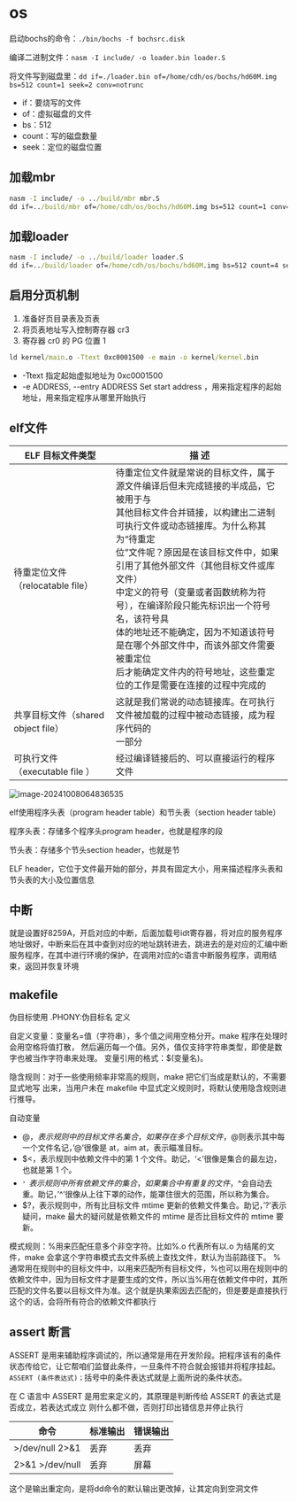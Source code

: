 # os

启动bochs的命令：``./bin/bochs -f bochsrc.disk``

编译二进制文件：``nasm -I include/ -o loader.bin loader.S``

将文件写到磁盘里：``dd if=./loader.bin of=/home/cdh/os/bochs/hd60M.img bs=512 count=1 seek=2 conv=notrunc``

* if：要烧写的文件
* of：虚拟磁盘的文件
* bs：512
* count：写的磁盘数量
* seek：定位的磁盘位置



## 加载mbr

```cmd
nasm -I include/ -o ../build/mbr mbr.S
dd if=../build/mbr of=/home/cdh/os/bochs/hd60M.img bs=512 count=1 conv=notrunc
```



## 加载loader

```cmd
nasm -I include/ -o ../build/loader loader.S
dd if=../build/loader of=/home/cdh/os/bochs/hd60M.img bs=512 count=4 seek=2 conv=notrunc
```



## 启用分页机制

1. 准备好页目录表及页表
2. 将页表地址写入控制寄存器 cr3
3. 寄存器 cr0 的 PG 位置 1



```cmd
ld kernel/main.o -Ttext 0xc0001500 -e main -o kernel/kernel.bin 
```

* -Ttext 指定起始虚拟地址为 0xc0001500
* -e ADDRESS, --entry ADDRESS Set start address  ，用来指定程序的起始地址，用来指定程序从哪里开始执行



## elf文件

| ELF 目标文件类型                   | 描 述                                                        |
| ---------------------------------- | ------------------------------------------------------------ |
| 待重定位文件（relocatable file）   | 待重定位文件就是常说的目标文件，属于源文件编译后但未完成链接的半成品，它被用于与<br/>其他目标文件合并链接，以构建出二进制可执行文件或动态链接库。为什么称其为“待重定<br/>位”文件呢？原因是在该目标文件中，如果引用了其他外部文件（其他目标文件或库文件）<br/>中定义的符号（变量或者函数统称为符号），在编译阶段只能先标识出一个符号名，该符号具<br/>体的地址还不能确定，因为不知道该符号是在哪个外部文件中，而该外部文件需要被重定位<br/>后才能确定文件内的符号地址，这些重定位的工作是需要在连接的过程中完成的 |
| 共享目标文件（shared object file） | 这就是我们常说的动态链接库。在可执行文件被加载的过程中被动态链接，成为程序代码的<br/>一部分 |
| 可执行文件（executable file ）     | 经过编译链接后的、可以直接运行的程序文件                     |

![image-20241008064836535](/home/cdh/os/project/README.assets/image-20241008064836535.png)

elf使用程序头表（program header table）和节头表（section header table）

程序头表：存储多个程序头program header，也就是程序的段

节头表：存储多个节头section header，也就是节

ELF header，它位于文件最开始的部分，并具有固定大小，用来描述程序头表和节头表的大小及位置信息



## 中断

就是设置好8259A，开启对应的中断，后面加载号idt寄存器，将对应的服务程序地址做好，中断来后在其中查到对应的地址跳转进去，跳进去的是对应的汇编中断服务程序，在其中进行环境的保护，在调用对应的c语言中断服务程序，调用结束，返回并恢复环境



## makefile

伪目标使用   .PHONY:伪目标名  定义

自定义变量：变量名=值（字符串），多个值之间用空格分开。make 程序在处理时会用空格将值打散，
然后遍历每一个值。另外，值仅支持字符串类型，即使是数字也被当作字符串来处理。 变量引用的格式：$(变量名)。

隐含规则：对于一些使用频率非常高的规则，make 把它们当成是默认的，不需要显式地写
出来，当用户未在 makefile 中显式定义规则时，将默认使用隐含规则进行推导。

自动变量

* $@，表示规则中的目标文件名集合，如果存在多个目标文件，$@则表示其中每一个文件名记，’@’很像是 at，aim at，表示瞄准目标。
* $<，表示规则中依赖文件中的第 1 个文件。助记，‘<’很像是集合的最左边，也就是第 1 个。
* $^，表示规则中所有依赖文件的集合，如果集合中有重复的文件，$^会自动去重。助记，’^’很像从上往下罩的动作，能罩住很大的范围，所以称为集合。
* $?，表示规则中，所有比目标文件 mtime 更新的依赖文件集合。助记，’?’表示疑问，make 最大的疑问就是依赖文件的 mtime 是否比目标文件的 mtime 要新。

模式规则：%用来匹配任意多个非空字符。比如%.o 代表所有以.o 为结尾的文件，make 会拿这个字符串模式去文件系统上查找文件，默认为当前路径下。 %通常用在规则中的目标文件中，以用来匹配所有目标文件，%也可以用在规则中的依赖文件中，因为目标文件才是要生成的文件，所以当%用在依赖文件中时，其所匹配的文件名要以目标文件为准。这个就是执果索因去匹配的，但是要是直接执行这个的话，会将所有符合的依赖文件都执行



## assert 断言

ASSERT 是用来辅助程序调试的，所以通常是用在开发阶段。把程序该有的条件状态传给它，让它帮咱们监督此条件，一旦条件不符合就会报错并将程序挂起。`` ASSERT (条件表达式)； ``括号中的条件表达式就是上面所说的条件状态。

在 C 语言中 ASSERT 是用宏来定义的，其原理是判断传给 ASSERT 的表达式是否成立，若表达式成立
则什么都不做，否则打印出错信息并停止执行

| 命令            | 标准输出 | 错误输出 |
| --------------- | -------- | -------- |
| >/dev/null 2>&1 | 丢弃     | 丢弃     |
| 2>&1 >/dev/null | 丢弃     | 屏幕     |

这个是输出重定向，是将dd命令的默认输出更改掉，让其定向到空洞文件
